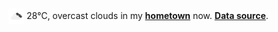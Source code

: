 <img src="assets/weather.png?hour=2023-07-01-11" alt="overcast clouds" width="25" height="25" style="vertical-align:middle;position:relative;top:-1pt;"/> 28&deg;C, overcast clouds in my [**hometown**](https://en.wikipedia.org/wiki/Shantou) now. [**Data source**](https://openweathermap.org/).